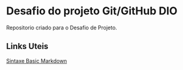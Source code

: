 # Desafio do projeto Git/GitHub DIO
Repositorio criado para o Desafio de Projeto.

## Links Uteis
[Sintaxe Basic Markdown](https://www.markdownguide.org/basic-syntax/)
